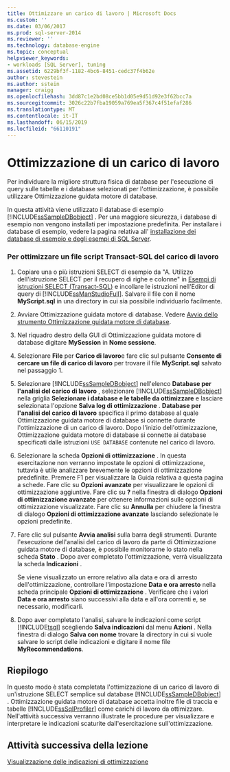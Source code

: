 ```yaml
---
title: Ottimizzare un carico di lavoro | Microsoft Docs
ms.custom: ''
ms.date: 03/06/2017
ms.prod: sql-server-2014
ms.reviewer: ''
ms.technology: database-engine
ms.topic: conceptual
helpviewer_keywords:
- workloads [SQL Server], tuning
ms.assetid: 6229bf3f-1182-4bc6-8451-cedc37f4b62e
author: stevestein
ms.author: sstein
manager: craigg
ms.openlocfilehash: 3dd87c1e2bd08ce5bb1d05e9d51d92e3f62bcc7a
ms.sourcegitcommit: 3026c22b7fba19059a769ea5f367c4f51efaf286
ms.translationtype: MT
ms.contentlocale: it-IT
ms.lasthandoff: 06/15/2019
ms.locfileid: "66110191"
---
```

# <a name="tuning-a-workload"></a>Ottimizzazione di un carico di lavoro
  Per individuare la migliore struttura fisica di database per l'esecuzione di query sulle tabelle e i database selezionati per l'ottimizzazione, è possibile utilizzare Ottimizzazione guidata motore di database.  
  
 In questa attività viene utilizzato il database di esempio [!INCLUDE[ssSampleDBobject](../../includes/sssampledbobject-md.md)] . Per una maggiore sicurezza, i database di esempio non vengono installati per impostazione predefinita. Per installare i database di esempio, vedere la pagina relativa all' [installazione dei database di esempio e degli esempi di SQL Server](http://sqlserversamples.codeplex.com).  
  
### <a name="tune-a-workload-transact-sql-script-file"></a>Per ottimizzare un file script Transact-SQL del carico di lavoro  
  
1.  Copiare una o più istruzioni SELECT di esempio da "A. Utilizzo dell'istruzione SELECT per il recupero di righe e colonne" in [Esempi di istruzioni SELECT &#40;Transact-SQL&#41;](/sql/t-sql/queries/select-examples-transact-sql) e incollare le istruzioni nell'Editor di query di [!INCLUDE[ssManStudioFull](../../includes/ssmanstudiofull-md.md)]. Salvare il file con il nome **MyScript.sql** in una directory in cui sia possibile individuarlo facilmente.  
  
2.  Avviare Ottimizzazione guidata motore di database. Vedere [Avvio dello strumento Ottimizzazione guidata motore di database](../../relational-databases/performance/database-engine-tuning-advisor.md).  
  
3.  Nel riquadro destro della GUI di Ottimizzazione guidata motore di database digitare **MySession** in **Nome sessione**.  
  
4.  Selezionare **File** per **Carico di lavoro**e fare clic sul pulsante **Consente di cercare un file di carico di lavoro** per trovare il file **MyScript.sql** salvato nel passaggio 1.  
  
5.  Selezionare [!INCLUDE[ssSampleDBobject](../../includes/sssampledbobject-md.md)] nell'elenco **Database per l'analisi del carico di lavoro** , selezionare [!INCLUDE[ssSampleDBobject](../../includes/sssampledbobject-md.md)] nella griglia **Selezionare i database e le tabelle da ottimizzare** e lasciare selezionata l'opzione **Salva log di ottimizzazione** . **Database per l'analisi del carico di lavoro** specifica il primo database al quale Ottimizzazione guidata motore di database si connette durante l'ottimizzazione di un carico di lavoro. Dopo l'inizio dell'ottimizzazione, Ottimizzazione guidata motore di database si connette ai database specificati dalle istruzioni `USE DATABASE` contenute nel carico di lavoro.  
  
6.  Selezionare la scheda **Opzioni di ottimizzazione** . In questa esercitazione non verranno impostate le opzioni di ottimizzazione, tuttavia è utile analizzare brevemente le opzioni di ottimizzazione predefinite. Premere F1 per visualizzare la Guida relativa a questa pagina a schede. Fare clic su **Opzioni avanzate** per visualizzare le opzioni di ottimizzazione aggiuntive. Fare clic su **?** nella finestra di dialogo **Opzioni di ottimizzazione avanzate** per ottenere informazioni sulle opzioni di ottimizzazione visualizzate. Fare clic su **Annulla** per chiudere la finestra di dialogo **Opzioni di ottimizzazione avanzate** lasciando selezionate le opzioni predefinite.  
  
7.  Fare clic sul pulsante **Avvia analisi** sulla barra degli strumenti. Durante l'esecuzione dell'analisi del carico di lavoro da parte di Ottimizzazione guidata motore di database, è possibile monitorarne lo stato nella scheda **Stato** . Dopo aver completato l'ottimizzazione, verrà visualizzata la scheda **Indicazioni** .  
  
     Se viene visualizzato un errore relativo alla data e ora di arresto dell'ottimizzazione, controllare l'impostazione **Data e ora arresto** nella scheda principale **Opzioni di ottimizzazione** . Verificare che i valori **Data e ora arresto** siano successivi alla data e all'ora correnti e, se necessario, modificarli.  
  
8.  Dopo aver completato l'analisi, salvare le indicazioni come script [!INCLUDE[tsql](../../includes/tsql-md.md)] scegliendo **Salva indicazioni** dal menu **Azioni** . Nella finestra di dialogo **Salva con nome** trovare la directory in cui si vuole salvare lo script delle indicazioni e digitare il nome file **MyRecommendations**.  
  
## <a name="summary"></a>Riepilogo  
 In questo modo è stata completata l'ottimizzazione di un carico di lavoro di un'istruzione SELECT semplice sul database [!INCLUDE[ssSampleDBobject](../../includes/sssampledbobject-md.md)] . Ottimizzazione guidata motore di database accetta inoltre file di traccia e tabelle [!INCLUDE[ssSqlProfiler](../../includes/sssqlprofiler-md.md)] come carichi di lavoro da ottimizzare. Nell'attività successiva verranno illustrate le procedure per visualizzare e interpretare le indicazioni scaturite dall'esercitazione sull'ottimizzazione.  
  
## <a name="next-task-in-lesson"></a>Attività successiva della lezione  
 [Visualizzazione delle indicazioni di ottimizzazione](lesson-1-2-viewing-tuning-recommendations.md)  
  
  
